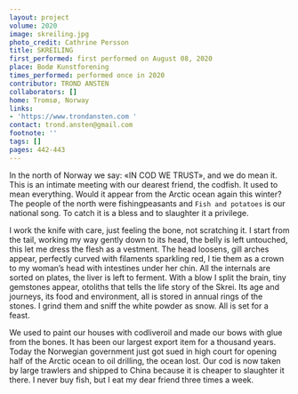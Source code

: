 ```yaml
---
layout: project
volume: 2020
image: skreiling.jpg
photo_credit: Cathrine Persson
title: SKREILING
first_performed: first performed on August 08, 2020
place: Bodø Kunstforening
times_performed: performed once in 2020
contributor: TROND ANSTEN
collaborators: []
home: Tromsø, Norway
links:
- 'https://www.trondansten.com '
contact: trond.ansten@gmail.com
footnote: ''
tags: []
pages: 442-443
---
```




In the north of Norway we say: «IN COD WE TRUST», and we do mean it.
This is an intimate meeting with our dearest friend, the codfish. It used to mean everything. Would it appear from the Arctic ocean again this winter? The people of the north were fishingpeasants and `Fish and potatoes` is our national song. To catch it is a bless and to slaughter it a privilege.

I work the knife with care, just feeling the bone, not scratching it. I start from the tail, working my way gently down to its head, the belly is left untouched, this let me dress the flesh as a vestment. The head loosens, gill arches appear, perfectly curved with filaments sparkling red, I tie them as a crown to my woman’s head with intestines under her chin. All the internals are sorted on plates, the liver is left to ferment. With a blow I split the brain, tiny gemstones appear, otoliths that tells the life story of the Skrei. Its age and journeys, its food and environment, all is stored in annual rings of the stones. I grind them and sniff the white powder as snow.
All is set for a feast.

We used to paint our houses with codliveroil and made our bows with glue from the bones. It has been our largest export item for a thousand years. Today the Norwegian government just got sued in high court for opening half of the Arctic ocean to oil drilling, the ocean lost. Our cod is now taken by large trawlers and shipped to China because it is cheaper to slaughter it there.
I never buy fish, but I eat my dear friend three times a week.
